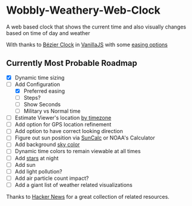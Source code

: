 # Wobbly-Weathery-Web-Clock
A web based clock that shows the current time and also visually changes based on time of day and weather 

With thanks to
[Bézier Clock](http://jackf.net/bezier-clock/) in [VanillaJS](http://vanilla-js.com) with some [easing options](http://www.robertpenner.com/easing/)

## Currently Most Probable Roadmap
- [x] Dynamic time sizing
- [ ] Add Configuration
  - [x] Preferred easing
  - [ ] Steps?
  - [ ] Show Seconds
  - [ ] Military vs Normal time
- [ ] Estimate Viewer's location [by timezone](https://github.com/mcteamster/virgo)
- [ ] Add option for GPS location refinement
- [ ] Add option to have correct looking direction
- [ ] Figure out sun position via [SunCalc](https://github.com/mourner/suncalc/) or NOAA's Calculator
- [ ] Add background [sky color](https://github.com/dnlzro/horizon/tree/main/src)
- [ ] Dynamic time colors to remain viewable at all times
- [ ] Add [stars](https://github.com/mpetroff/nightsky) at night
- [ ] Add sun
- [ ] Add light pollution?
- [ ] Add air particle count impact?
- [ ] Add a giant list of weather related visualizations

Thanks to [Hacker News](https://news.ycombinator.com/item?id=44846281) for a great collection of related resources.